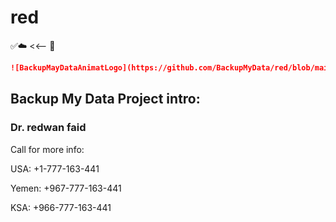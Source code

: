 # red

✅☁️ <<-- 🧊

```markdown
![BackupMayDataAnimatLogo](https://github.com/BackupMyData/red/blob/main/red.gif)
```

## Backup My Data Project intro:
### Dr. redwan faid
Call for more info: 

USA:
+1-777-163-441

Yemen:
+967-777-163-441 

KSA:
+966-777-163-441
